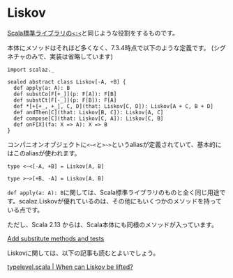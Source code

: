 # Liskov

[Scala標準ライブラリの`<:<`](https://github.com/scala/scala/blob/v2.13.6/src/library/scala/typeConstraints.scala#L63)と同じような役割をするものです。

本体にメソッドはそれほど多くなく、7.3.4時点で以下のような定義です。
(シグネチャのみで、実装は省略しています)

```tut:invisible
import scalaz._
```

```tut:silent
sealed abstract class Liskov[-A, +B] {
  def apply(a: A): B
  def substCo[F[+_]](p: F[A]): F[B]
  def substCt[F[-_]](p: F[B]): F[A]
  def *[+[+_, +_], C, D](that: Liskov[C, D]): Liskov[A + C, B + D]
  def andThen[C](that: Liskov[B, C]): Liskov[A, C]
  def compose[C](that: Liskov[C, A]): Liskov[C, B]
  def onF[X](fa: X => A): X => B
}
```

コンパニオンオブジェクトに`<~<`と`>~>`というaliasが定義されていて、基本的にはこのaliasが使われます。


```tut:silent
type <~<[-A, +B] = Liskov[A, B]

type >~>[+B, -A] = Liskov[A, B]
```

`def apply(a: A): B`に関しては、Scala標準ライブラリのものと全く同じ用途です。scalaz.Liskovが優れているのは、その他にもいくつかのメソッドを持っている点です。

ただし、Scala 2.13 からは、Scala本体にも同様のメソッドが入っています。

[Add substitute methods and tests](https://github.com/scala/scala/commit/0c9f08068dfd4b49239fe68b95eaa3ea9341554f)

Liskovに関しては、以下の記事も読むとよいでしょう。

[typelevel.scala | When can Liskov be lifted?](https://typelevel.org/blog/2014/03/09/liskov_lifting.html)

